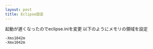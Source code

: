 ```yaml
---
layout: post
title: Eclipse設定
---
```


起動が遅くなったのでeclipse.iniを変更
以下のようにメモリの領域を設定

```
-Xms1042m
-Xmx1042m
```
